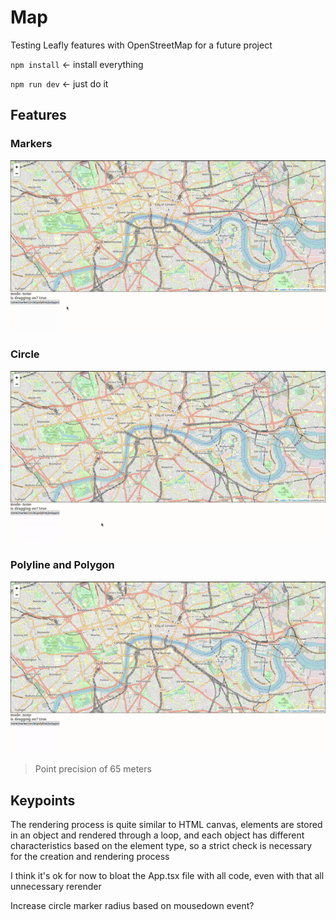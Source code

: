 # Map

Testing Leafly features with OpenStreetMap for a future project

`npm install` <- install everything

`npm run dev` <- just do it

## Features

### Markers

![Placing markers on click in the map](https://github.com/thiagorf/testing-leaflet/blob/images/docs/marker.gif)

### Circle

![Placing a circle on the map and adjusting its size by moving the cursor](https://github.com/thiagorf/testing-leaflet/blob/images/docs/circle.gif)

### Polyline and Polygon

![Placing multiple line segments and creating a polygon if the segments connect itself](https://github.com/thiagorf/testing-leaflet/blob/images/docs/poly.gif)

> Point precision of 65 meters

## Keypoints

The rendering process is quite similar to HTML canvas,
elements are stored in an object and rendered through a loop,
and each object has different characteristics based on the element type,
so a strict check is necessary for the creation and rendering process

I think it's ok for now to bloat the App.tsx file with all code, even with that all unnecessary rerender

Increase circle marker radius based on mousedown event?
